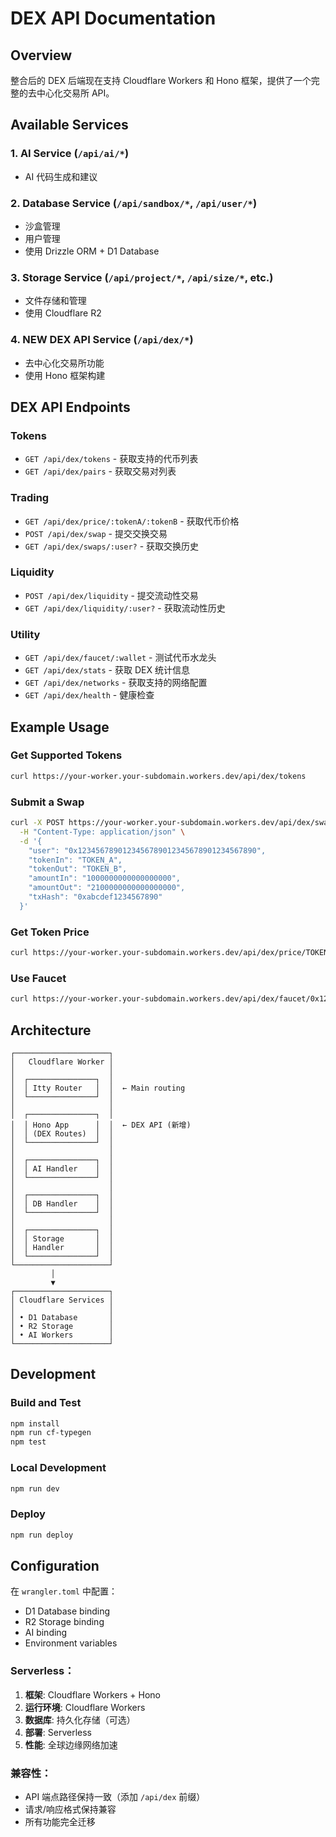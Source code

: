 # DEX API Documentation

## Overview

整合后的 DEX 后端现在支持 Cloudflare Workers 和 Hono 框架，提供了一个完整的去中心化交易所 API。

## Available Services

### 1. AI Service (`/api/ai/*`)
- AI 代码生成和建议

### 2. Database Service (`/api/sandbox/*`, `/api/user/*`)
- 沙盒管理
- 用户管理
- 使用 Drizzle ORM + D1 Database

### 3. Storage Service (`/api/project/*`, `/api/size/*`, etc.)
- 文件存储和管理
- 使用 Cloudflare R2

### 4. **NEW** DEX API Service (`/api/dex/*`)
- 去中心化交易所功能
- 使用 Hono 框架构建

## DEX API Endpoints

### Tokens
- `GET /api/dex/tokens` - 获取支持的代币列表
- `GET /api/dex/pairs` - 获取交易对列表

### Trading
- `GET /api/dex/price/:tokenA/:tokenB` - 获取代币价格
- `POST /api/dex/swap` - 提交交换交易
- `GET /api/dex/swaps/:user?` - 获取交换历史

### Liquidity
- `POST /api/dex/liquidity` - 提交流动性交易
- `GET /api/dex/liquidity/:user?` - 获取流动性历史

### Utility
- `GET /api/dex/faucet/:wallet` - 测试代币水龙头
- `GET /api/dex/stats` - 获取 DEX 统计信息
- `GET /api/dex/networks` - 获取支持的网络配置
- `GET /api/dex/health` - 健康检查

## Example Usage

### Get Supported Tokens
```bash
curl https://your-worker.your-subdomain.workers.dev/api/dex/tokens
```

### Submit a Swap
```bash
curl -X POST https://your-worker.your-subdomain.workers.dev/api/dex/swap \
  -H "Content-Type: application/json" \
  -d '{
    "user": "0x1234567890123456789012345678901234567890",
    "tokenIn": "TOKEN_A",
    "tokenOut": "TOKEN_B", 
    "amountIn": "1000000000000000000",
    "amountOut": "2100000000000000000",
    "txHash": "0xabcdef1234567890"
  }'
```

### Get Token Price
```bash
curl https://your-worker.your-subdomain.workers.dev/api/dex/price/TOKEN_A/TOKEN_B
```

### Use Faucet
```bash
curl https://your-worker.your-subdomain.workers.dev/api/dex/faucet/0x1234567890123456789012345678901234567890
```

## Architecture

```
┌─────────────────────┐
│   Cloudflare Worker │
│                     │
│  ┌───────────────┐  │
│  │ Itty Router   │  │  ← Main routing
│  └───────────────┘  │
│                     │
│  ┌───────────────┐  │
│  │ Hono App      │  │  ← DEX API (新增)
│  │ (DEX Routes)  │  │
│  └───────────────┘  │
│                     │
│  ┌───────────────┐  │
│  │ AI Handler    │  │
│  └───────────────┘  │
│                     │
│  ┌───────────────┐  │
│  │ DB Handler    │  │
│  └───────────────┘  │
│                     │
│  ┌───────────────┐  │
│  │ Storage       │  │
│  │ Handler       │  │
│  └───────────────┘  │
└─────────────────────┘
         │
         ▼
┌─────────────────────┐
│ Cloudflare Services │
│                     │
│ • D1 Database       │
│ • R2 Storage        │  
│ • AI Workers        │
└─────────────────────┘
```

## Development

### Build and Test
```bash
npm install
npm run cf-typegen
npm test
```

### Local Development
```bash
npm run dev
```

### Deploy
```bash
npm run deploy
```

## Configuration

在 `wrangler.toml` 中配置：
- D1 Database binding
- R2 Storage binding  
- AI binding
- Environment variables

### Serverless：
1. **框架**: Cloudflare Workers + Hono
2. **运行环境**: Cloudflare Workers
3. **数据库**: 持久化存储（可选）
4. **部署**: Serverless
5. **性能**: 全球边缘网络加速

### 兼容性：
- API 端点路径保持一致（添加 `/api/dex` 前缀）
- 请求/响应格式保持兼容
- 所有功能完全迁移

